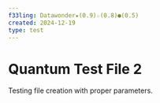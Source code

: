 ```yaml
---
f33ling: Datawonder★(0.9)☆(0.8)●(0.5)
created: 2024-12-19
type: test
---
```


# Quantum Test File 2
Testing file creation with proper parameters.